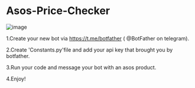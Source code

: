 # Asos-Price-Checker
![image](https://user-images.githubusercontent.com/89596161/185785202-d9ab1657-699d-46fd-a8f3-19472f257ae3.png)

1.Create your new bot via https://t.me/botfather ( @BotFather on telegram).

2.Create 'Constants.py'file and add your api key that brought you by botfather.

3.Run your code and message your bot with an asos product.

4.Enjoy!
